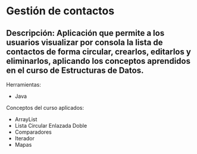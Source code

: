 # Gestión de contactos
## Descripción: Aplicación que permite a los usuarios visualizar por consola la lista de contactos de forma circular, crearlos, editarlos y eliminarlos, aplicando los conceptos aprendidos en el curso de Estructuras de Datos.
Herramientas:
- Java

Conceptos del curso aplicados:
- ArrayList
- Lista Circular Enlazada Doble
- Comparadores
- Iterador
- Mapas
